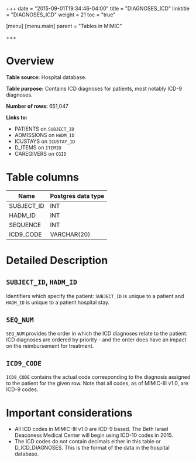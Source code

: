 +++
date = "2015-09-01T19:34:46-04:00"
title = "DIAGNOSES_ICD"
linktitle = "DIAGNOSES_ICD"
weight = 21
toc = "true"

[menu]
  [menu.main]
    parent = "Tables in MIMIC"

+++

# Overview

**Table source:** Hospital database.

**Table purpose:** Contains ICD diagnoses for patients, most notably ICD-9 diagnoses.

**Number of rows:** 651,047

**Links to:**

* PATIENTS on `SUBJECT_ID`
* ADMISSIONS on `HADM_ID`
* ICUSTAYS on `ICUSTAY_ID`
* D_ITEMS on `ITEMID`
* CAREGIVERS on `CGID`

# Table columns

Name | Postgres data type 
---- | ---- 
SUBJECT\_ID | INT
HADM\_ID | INT
SEQUENCE | INT
ICD9_CODE | VARCHAR(20)
	
# Detailed Description

## `SUBJECT_ID`, `HADM_ID`

Identifiers which specify the patient: `SUBJECT_ID` is unique to a patient and `HADM_ID` is unique to a patient hospital stay.

## `SEQ_NUM`

`SEQ_NUM` provides the order in which the ICD diagnoses relate to the patient. ICD diagnoses are ordered by priority - and the order does have an impact on the reimbursement for treatment.

## `ICD9_CODE`

`ICD9_CODE` contains the actual code corresponding to the diagnosis assigned to the patient for the given row. Note that all codes, as of MIMIC-III v1.0, are ICD-9 codes.

# Important considerations

* All ICD codes in MIMIC-III v1.0 are ICD-9 based. The Beth Israel Deaconess Medical Center will begin using ICD-10 codes in 2015.
* The ICD codes do not contain decimals either in this table or D_ICD_DIAGNOSES. This is the format of the data in the hospital database.
